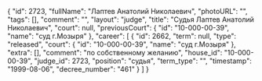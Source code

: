 {
    "id": 2723,
    "fullName": "Лаптев Анатолий Николаевич",
    "photoURL": "",
    "tags": [],
    "comment": "",
    "layout": "judge",
    "title": "Судья Лаптев Анатолий Николаевич",
    "court": null,
    "previousCourt": {
        "id": "10-000-00-39",
        "name": "суд г.Мозыря"
    },
    "career": [
        {
            "id": 2662,
            "term": null,
            "type": "released",
            "court": {
                "id": "10-000-00-39",
                "name": "суд г.Мозыря"
            },
            "extra": [],
            "comment": "по собственному желанию",
            "house_id": "10-000-00-39",
            "judge_id": 2723,
            "position": "судья",
            "term_type": "",
            "timestamp": "1999-08-06",
            "decree_number": "461"
        }
    ]
}